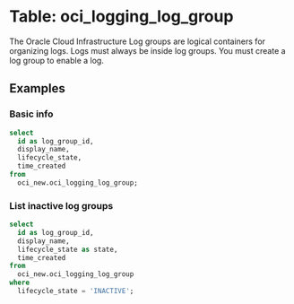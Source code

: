 # Table: oci_logging_log_group

The Oracle Cloud Infrastructure Log groups are logical containers for organizing logs. Logs must always be inside log groups. You must create a log group to enable a log.

## Examples

### Basic info

```sql
select
  id as log_group_id,
  display_name,
  lifecycle_state,
  time_created
from
  oci_new.oci_logging_log_group;
```


### List inactive log groups

```sql
select
  id as log_group_id,
  display_name,
  lifecycle_state as state,
  time_created
from
  oci_new.oci_logging_log_group
where
  lifecycle_state = 'INACTIVE';
```
